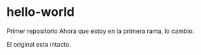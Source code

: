 # hello-world
Primer repositorio
Ahora que estoy en la primera rama, lo cambio.

El original esta intacto.
